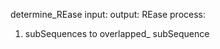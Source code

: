 determine_REase
input: 
output: REase
process:
1. subSequences to overlapped_ subSequence
<!--stackedit_data:
eyJoaXN0b3J5IjpbMjA2ODY0Mzk5OF19
-->